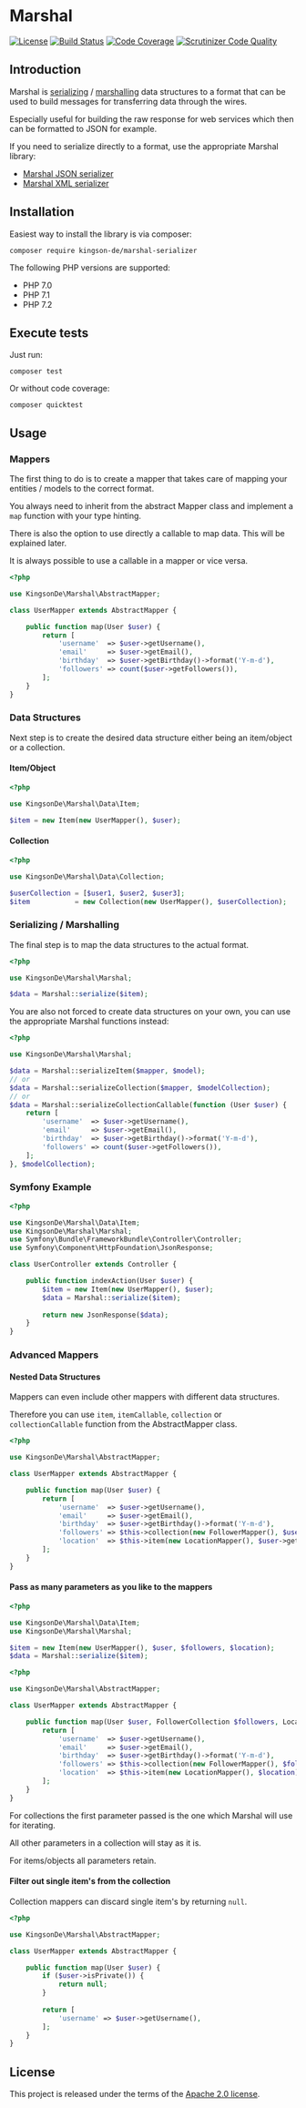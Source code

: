 # Marshal

[![License](https://img.shields.io/badge/License-Apache%202.0-blue.svg)](https://github.com/Kingson-de/marshal-serializer/blob/master/LICENSE)
[![Build Status](https://travis-ci.org/Kingson-de/marshal-serializer.svg?branch=master)](https://travis-ci.org/Kingson-de/marshal-serializer)
[![Code Coverage](https://scrutinizer-ci.com/g/Kingson-de/marshal-serializer/badges/coverage.png?b=master)](https://scrutinizer-ci.com/g/Kingson-de/marshal-serializer/?branch=master)
[![Scrutinizer Code Quality](https://scrutinizer-ci.com/g/Kingson-de/marshal-serializer/badges/quality-score.png?b=master)](https://scrutinizer-ci.com/g/Kingson-de/marshal-serializer/?branch=master)

## Introduction

Marshal is [serializing](https://en.wikipedia.org/wiki/Serialization) / [marshalling](https://en.wikipedia.org/wiki/Marshalling_(computer_science)) data structures to a format that can be used to build messages for transferring data through the wires.

Especially useful for building the raw response for web services which then can be formatted to JSON for example.

If you need to serialize directly to a format, use the appropriate Marshal library:

* [Marshal JSON serializer](https://github.com/Kingson-de/marshal-json-serializer)
* [Marshal XML serializer](https://github.com/Kingson-de/marshal-xml-serializer)

## Installation

Easiest way to install the library is via composer:
```
composer require kingson-de/marshal-serializer
```

The following PHP versions are supported:
* PHP 7.0
* PHP 7.1
* PHP 7.2

## Execute tests
Just run:
```
composer test
```

Or without code coverage:
```
composer quicktest
```

## Usage

### Mappers

The first thing to do is to create a mapper that takes care of mapping your entities / models to the correct format.

You always need to inherit from the abstract Mapper class and implement a `map` function with your type hinting.

There is also the option to use directly a callable to map data. This will be explained later.

It is always possible to use a callable in a mapper or vice versa.

```php
<?php

use KingsonDe\Marshal\AbstractMapper;

class UserMapper extends AbstractMapper {

    public function map(User $user) {
        return [
            'username'  => $user->getUsername(),
            'email'     => $user->getEmail(),
            'birthday'  => $user->getBirthday()->format('Y-m-d'),
            'followers' => count($user->getFollowers()),
        ];
    }
}
```

### Data Structures

Next step is to create the desired data structure either being an item/object or a collection.

#### Item/Object 
```php
<?php

use KingsonDe\Marshal\Data\Item;

$item = new Item(new UserMapper(), $user);
```

#### Collection
```php
<?php

use KingsonDe\Marshal\Data\Collection;

$userCollection = [$user1, $user2, $user3];
$item           = new Collection(new UserMapper(), $userCollection);
```

### Serializing / Marshalling

The final step is to map the data structures to the actual format.

```php
<?php

use KingsonDe\Marshal\Marshal;

$data = Marshal::serialize($item);
```

You are also not forced to create data structures on your own, you can use the appropriate Marshal functions instead:

```php
<?php

use KingsonDe\Marshal\Marshal;

$data = Marshal::serializeItem($mapper, $model);
// or
$data = Marshal::serializeCollection($mapper, $modelCollection);
// or 
$data = Marshal::serializeCollectionCallable(function (User $user) {
    return [
        'username'  => $user->getUsername(),
        'email'     => $user->getEmail(),
        'birthday'  => $user->getBirthday()->format('Y-m-d'),
        'followers' => count($user->getFollowers()),
    ];
}, $modelCollection);
```

### Symfony Example
```php
<?php

use KingsonDe\Marshal\Data\Item;
use KingsonDe\Marshal\Marshal;
use Symfony\Bundle\FrameworkBundle\Controller\Controller;
use Symfony\Component\HttpFoundation\JsonResponse;

class UserController extends Controller {

    public function indexAction(User $user) {
        $item = new Item(new UserMapper(), $user);
        $data = Marshal::serialize($item);
        
        return new JsonResponse($data);
    }
}
```

### Advanced Mappers

#### Nested Data Structures

Mappers can even include other mappers with different data structures.

Therefore you can use `item`, `itemCallable`, `collection` or `collectionCallable` function from the AbstractMapper class.

```php
<?php

use KingsonDe\Marshal\AbstractMapper;

class UserMapper extends AbstractMapper {

    public function map(User $user) {
        return [
            'username'  => $user->getUsername(),
            'email'     => $user->getEmail(),
            'birthday'  => $user->getBirthday()->format('Y-m-d'),
            'followers' => $this->collection(new FollowerMapper(), $user->getFollowers),
            'location'  => $this->item(new LocationMapper(), $user->getLocation()),
        ];
    }
}
```

#### Pass as many parameters as you like to the mappers

```php
<?php

use KingsonDe\Marshal\Data\Item;
use KingsonDe\Marshal\Marshal;

$item = new Item(new UserMapper(), $user, $followers, $location);
$data = Marshal::serialize($item);
```

```php
<?php

use KingsonDe\Marshal\AbstractMapper;

class UserMapper extends AbstractMapper {

    public function map(User $user, FollowerCollection $followers, Location $location) {
        return [
            'username'  => $user->getUsername(),
            'email'     => $user->getEmail(),
            'birthday'  => $user->getBirthday()->format('Y-m-d'),
            'followers' => $this->collection(new FollowerMapper(), $followers),
            'location'  => $this->item(new LocationMapper(), $location),
        ];
    }
}
```

For collections the first parameter passed is the one which Marshal will use for iterating.

All other parameters in a collection will stay as it is.

For items/objects all parameters retain.

#### Filter out single item's from the collection

Collection mappers can discard single item's by returning `null`.

```php
<?php

use KingsonDe\Marshal\AbstractMapper;

class UserMapper extends AbstractMapper {

    public function map(User $user) {
        if ($user->isPrivate()) {
            return null;
        }
    
        return [
            'username' => $user->getUsername(),
        ];
    }
}
```

## License

This project is released under the terms of the [Apache 2.0 license](https://github.com/Kingson-de/marshal-serializer/blob/master/LICENSE).
